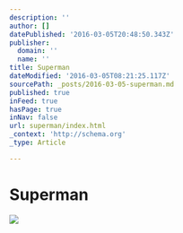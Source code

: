 ```yaml
---
description: ''
author: []
datePublished: '2016-03-05T20:48:50.343Z'
publisher:
  domain: ''
  name: ''
title: Superman
dateModified: '2016-03-05T08:21:25.117Z'
sourcePath: _posts/2016-03-05-superman.md
published: true
inFeed: true
hasPage: true
inNav: false
url: superman/index.html
_context: 'http://schema.org'
_type: Article

---
```

# Superman
![](https://the-grid-user-content.s3-us-west-2.amazonaws.com/58029a74-d66f-4330-9036-ce7cd8b99a5a.png)